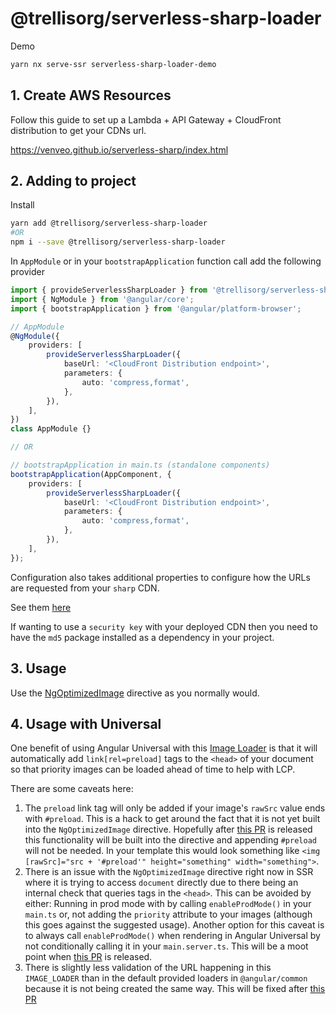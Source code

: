 # @trellisorg/serverless-sharp-loader

Demo

```bash
yarn nx serve-ssr serverless-sharp-loader-demo
```

## 1. Create AWS Resources

Follow this guide to set up a Lambda + API Gateway + CloudFront distribution to get your CDNs url.

https://venveo.github.io/serverless-sharp/index.html

## 2. Adding to project

Install

```bash
yarn add @trellisorg/serverless-sharp-loader
#OR
npm i --save @trellisorg/serverless-sharp-loader
```

In `AppModule` or in your `bootstrapApplication` function call add the following provider

```typescript
import { provideServerlessSharpLoader } from '@trellisorg/serverless-sharp-loader';
import { NgModule } from '@angular/core';
import { bootstrapApplication } from '@angular/platform-browser';

// AppModule
@NgModule({
    providers: [
        provideServerlessSharpLoader({
            baseUrl: '<CloudFront Distribution endpoint>',
            parameters: {
                auto: 'compress,format',
            },
        }),
    ],
})
class AppModule {}

// OR

// bootstrapApplication in main.ts (standalone components)
bootstrapApplication(AppComponent, {
    providers: [
        provideServerlessSharpLoader({
            baseUrl: '<CloudFront Distribution endpoint>',
            parameters: {
                auto: 'compress,format',
            },
        }),
    ],
});
```

Configuration also takes additional properties to configure how the URLs are requested from your `sharp` CDN.

See them [here](https://github.com/trellisorg/platform/blob/c0c94dfe560da86fa88b199d97c6a357cdbf3514/packages/serverless-sharp-loader/src/lib/provide-serverless-sharp-loader.ts#L17)

If wanting to use a `security key` with your deployed CDN then you need to have the `md5` package installed as a dependency
in your project.

## 3. Usage

Use the [NgOptimizedImage](https://angular.io/api/common/NgOptimizedImage) directive as you normally would.

## 4. Usage with Universal

One benefit of using Angular Universal with this [Image Loader](https://angular.io/api/common/IMAGE_LOADER)
is that it will automatically add `link[rel=preload]` tags to the `<head>` of your document so that priority images can be
loaded ahead of time to help with LCP.

There are some caveats here:

1. The `preload` link tag will only be added if your image's `rawSrc` value ends with `#preload`.
   This is a hack to get around the fact that it is not yet built into the `NgOptimizedImage` directive.
   Hopefully after [this PR](https://github.com/angular/angular/pull/47343) is released this functionality will be built
   into the directive and appending `#preload` will not be needed. In your template this would look something like
   `<img [rawSrc]="src + '#preload'" height="something" width="something">`.
2. There is an issue with the `NgOptimizedImage` directive right now in SSR where it is trying to access `document`
   directly due to there being an internal check that queries tags in the `<head>`. This can be avoided by either:
   Running in prod mode with by calling `enableProdMode()` in your `main.ts` or, not adding the `priority` attribute
   to your images (although this goes against the suggested usage). Another option for this caveat is to always call
   `enableProdMode()` when rendering in Angular Universal by not conditionally calling it in your `main.server.ts`.
   This will be a moot point when [this PR](https://github.com/angular/angular/pull/47353) is released.
3. There is slightly less validation of the URL happening in this `IMAGE_LOADER` than in the default provided loaders
   in `@angular/common` because it is not being created the same way. This will be fixed after
   [this PR](https://github.com/angular/angular/pull/47340)
